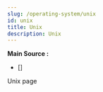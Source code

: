 ```yaml
---
slug: /operating-system/unix
id: unix
title: Unix
description: Unix
---
```


**Main Source :**

- [] 

Unix page
